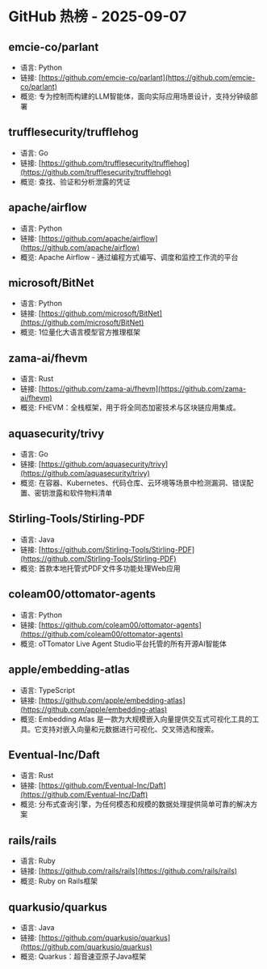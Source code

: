 # GitHub 热榜 - 2025-09-07

## emcie-co/parlant
- 语言: Python
- 链接: [https://github.com/emcie-co/parlant](https://github.com/emcie-co/parlant)
- 概览: 专为控制而构建的LLM智能体，面向实际应用场景设计，支持分钟级部署

## trufflesecurity/trufflehog
- 语言: Go
- 链接: [https://github.com/trufflesecurity/trufflehog](https://github.com/trufflesecurity/trufflehog)
- 概览: 查找、验证和分析泄露的凭证

## apache/airflow
- 语言: Python
- 链接: [https://github.com/apache/airflow](https://github.com/apache/airflow)
- 概览: Apache Airflow - 通过编程方式编写、调度和监控工作流的平台

## microsoft/BitNet
- 语言: Python
- 链接: [https://github.com/microsoft/BitNet](https://github.com/microsoft/BitNet)
- 概览: 1位量化大语言模型官方推理框架

## zama-ai/fhevm
- 语言: Rust
- 链接: [https://github.com/zama-ai/fhevm](https://github.com/zama-ai/fhevm)
- 概览: FHEVM：全栈框架，用于将全同态加密技术与区块链应用集成。

## aquasecurity/trivy
- 语言: Go
- 链接: [https://github.com/aquasecurity/trivy](https://github.com/aquasecurity/trivy)
- 概览: 在容器、Kubernetes、代码仓库、云环境等场景中检测漏洞、错误配置、密钥泄露和软件物料清单

## Stirling-Tools/Stirling-PDF
- 语言: Java
- 链接: [https://github.com/Stirling-Tools/Stirling-PDF](https://github.com/Stirling-Tools/Stirling-PDF)
- 概览: 首款本地托管式PDF文件多功能处理Web应用

## coleam00/ottomator-agents
- 语言: Python
- 链接: [https://github.com/coleam00/ottomator-agents](https://github.com/coleam00/ottomator-agents)
- 概览: oTTomator Live Agent Studio平台托管的所有开源AI智能体

## apple/embedding-atlas
- 语言: TypeScript
- 链接: [https://github.com/apple/embedding-atlas](https://github.com/apple/embedding-atlas)
- 概览: Embedding Atlas 是一款为大规模嵌入向量提供交互式可视化工具的工具。它支持对嵌入向量和元数据进行可视化、交叉筛选和搜索。

## Eventual-Inc/Daft
- 语言: Rust
- 链接: [https://github.com/Eventual-Inc/Daft](https://github.com/Eventual-Inc/Daft)
- 概览: 分布式查询引擎，为任何模态和规模的数据处理提供简单可靠的解决方案

## rails/rails
- 语言: Ruby
- 链接: [https://github.com/rails/rails](https://github.com/rails/rails)
- 概览: Ruby on Rails框架

## quarkusio/quarkus
- 语言: Java
- 链接: [https://github.com/quarkusio/quarkus](https://github.com/quarkusio/quarkus)
- 概览: Quarkus：超音速亚原子Java框架

